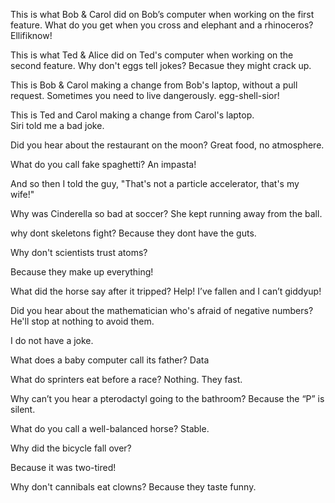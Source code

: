 This is what Bob & Carol did on Bob’s computer when working on the first feature. 
What do you get when you cross and elephant and a rhinoceros? Ellifiknow!  

This is what Ted & Alice did on Ted's computer when working on the second feature.
Why don't eggs tell jokes?
Becasue they might crack up.

This is Bob & Carol making a change from Bob's laptop, without a pull request.
Sometimes you need to live dangerously.
egg-shell-sior!

This is Ted and Carol making a change from Carol's laptop.  
Siri told me a bad joke.

Did you hear about the restaurant on the moon? Great food, no atmosphere.

What do you call fake spaghetti? An impasta!

And so then I told the guy, "That's not a particle accelerator, that's my wife!"

Why was Cinderella so bad at soccer? She kept running away from the ball.

why dont skeletons fight? Because they dont have the guts.

Why don't scientists trust atoms?

Because they make up everything!

What did the horse say after it tripped? Help! I’ve fallen and I can’t giddyup!

Did you hear about the mathematician who's afraid of negative numbers? He'll stop at nothing to avoid them.

I do not have a joke.

What does a baby computer call its father? Data

What do sprinters eat before a race? Nothing. They fast.

Why can’t you hear a pterodactyl going to the bathroom? Because the “P” is silent.

What do you call a well-balanced horse? Stable.

Why did the bicycle fall over?

Because it was two-tired!

Why don't cannibals eat clowns? Because they taste funny.